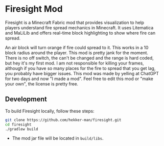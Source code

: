 # Firesight Mod

Firesight is a Minecraft Fabric mod that provides visualization to help players understand fire spread mechanics in Minecraft. It uses Litematica and MaLiLib and offers real-time block highlighting to show where fire can spread.

An air block will turn orange if fire could spread to it. This works in a 10 block radius around the player.
This mod is pretty jank for the moment. There is no off switch, the can't be changed and the range is hard coded, but hey it's my first mod. I am not responsible for killing your frames, although if you have so many places for the fire to spread that you get lag, you probably have bigger issues.
This mod was made by yelling at ChatGPT for two days and now "I made a mod". Feel free to edit this mod or "make your own", the license is pretty free.

## Development
To build Firesight locally, follow these steps:
```sh
git clone https://github.com/hekker-man/firesight.git
cd firesight
./gradlew build
```
- The mod jar file will be located in `build/libs`.
